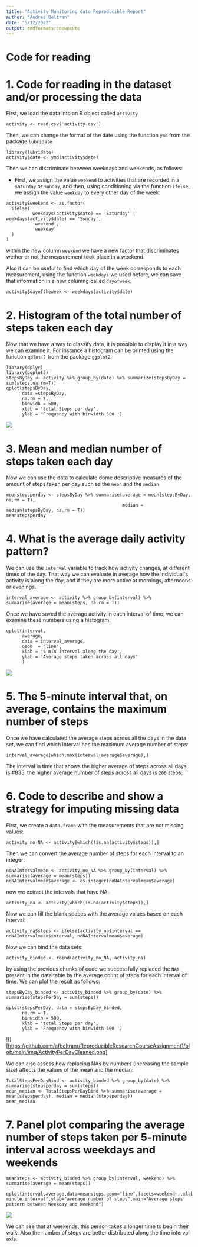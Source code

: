 ```yaml
---
title: "Activity Monitoring data Reproducible Report"
author: "Andres Beltran"
date: "5/12/2022"
output: rmdformats::downcute
---
```




# Code for reading

# 1. Code for reading in the dataset and/or processing the data


First, we load the data into an R object called `activity`

```{r}
activity <- read.csv('activity.csv')
```

Then, we can change the format of the date using the function `ymd` from the package `lubridate`

```{r}
library(lubridate)
activity$date <- ymd(activity$date)
```

Then we can discriminate between weekdays and weekends, as follows:

* First, we assign the value `weekend` to activities that are recorded in a `saturday` or `sunday`, and then, using conditioning via the function `ifelse`, we assign the value `weekday` to every other day of the week:

```{r}
activity$weekend <- as.factor(
  ifelse(
          weekdays(activity$date) == 'Saturday' |    weekdays(activity$date) == 'Sunday',
          'weekend',
          'weekday'
  )
)
```

within the new column `weekend` we have a new factor that discriminates wether or not the measurement took place in a weekend. 

Also it can be useful to find which day of the week corresponds to each measurement, using the function `weekdays` we used before, we can save that information in a new columng called `dayofweek`.

```{r}
activity$dayoftheweek <- weekdays(activity$date)
```

# 2. Histogram of the total number of steps taken each day

Now that we have a way to classify data, it is possible to display it in a way we can examine it. For instance a histogram can be printed using the function `qplot()` from the package `ggplot2`.

```{r}
library(dplyr)
library(ggplot2)
stepsByDay <- activity %>% group_by(date) %>% summarize(stepsByDay = sum(steps,na.rm=T))
qplot(stepsByDay,
      data =stepsByDay,
      na.rm = T,
      binwidh = 500,
      xlab = 'total Steps per day',
      ylab = 'Frequency with binwidth 500 ')
```
![](https://github.com/afbeltranr/ReproducibleResearchCourseAssignment1/blob/main/img/activityPerDay.png)

# 3. Mean and median number of steps taken each day

Now we can use the data to calculate dome descriptive measures of the amount of steps taken per day such as the `mean` and the `median`

```{r}
meanstepsperday <- stepsByDay %>% summarise(average = mean(stepsByDay, na.rm = T),
                                            median = median(stepsByDay, na.rm = T))
meanstepsperday
```

# 4. What is the average daily activity pattern?


We can use the `interval` variable to track how activity changes, at different times of the day. That way we can evaluate in average how the individual's activity is along the day, and if they are more active at mornings, afternoons or evenings.

```{r}
interval_average <- activity %>% group_by(interval) %>% summarise(average = mean(steps, na.rm = T))
```

Once we have saved the average activity in each interval of time, we can examine these numbers using a histogram:

```{r}
qplot(interval,
      average,
      data = interval_average,
      geom  = 'line',
      xlab = '5 min interval along the day',
      ylab = 'Average steps taken across all days'
      )
```

![](https://github.com/afbeltranr/ReproducibleResearchCourseAssignment1/blob/main/img/averageStepsAcrossDays.png)

# 5. The 5-minute interval that, on average, contains the maximum number of steps

Once we have calculated the average steps across all the days in the data set, we can find which interval has the maximum average number of steps:

```{r}
interval_average[which.max(interval_average$average),]
```
The interval in time that shows the higher average of steps across all days is #835. the higher average number of steps across all days is `206` steps.

# 6. Code to describe and show a strategy for imputing missing data


First, we create a `data.frame` with the measurements that are not missing values:
```{r}
activity_no_NA <- activity[which(!is.na(activity$steps)),]
```

Then we can convert the average number of steps for each interval to an integer:

```{r}
noNAIntervalmean <- activity_no_NA %>% group_by(interval) %>% summarise(average = mean(steps))
noNAIntervalmean$average <- as.integer(noNAIntervalmean$average)
```

now we extract the intervals that have NA:

```{r}
activity_na <- activity[which(is.na(activity$steps)),]

```

Now we can fill the blank spaces with the average values based on each interval:

```{r}
activity_na$steps <- ifelse(activity_na$interval == noNAIntervalmean$interval, noNAIntervalmean$average)
```

Now we can bind the data sets:

```{r}
activity_binded <- rbind(activity_no_NA, activity_na)
```

by using the previous chunks of code we successfully replaced the `NA`s present in the data table by the average count of steps for each interval of time. We can plot the result as follows:


```{r}
stepsByDay_binded <- activity_binded %>% group_by(date) %>% summarise(stepsPerDay = sum(steps))

qplot(stepsPerDay, data = stepsByDay_binded,
      na.rm = T,
      binwidth = 500,
      xlab = 'total Steps per day',
      ylab = 'Frequency with binwidth 500 ')
```

!()[https://github.com/afbeltranr/ReproducibleResearchCourseAssignment1/blob/main/img/ActivityPerDayCleaned.png]


We can also assess how replacing NAs by numbers (increasing the sample size) affects the values of the mean and the median:

```{r}
TotalStepsPerDayBind <- activity_binded %>% group_by(date) %>% summarise(stepsperday = sum(steps))
mean_median <- TotalStepsPerDayBind %>% summarise(average = mean(stepsperday), median = median(stepsperday))
mean_median
```



# 7. Panel plot comparing the average number of steps taken per 5-minute interval across weekdays and weekends

```{r}
meansteps <- activity_binded %>% group_by(interval, weekend) %>% summarise(average = mean(steps))

qplot(interval,average,data=meansteps,geom="line",facets=weekend~.,xlab="5-minute interval",ylab="average number of steps",main="Average steps pattern between Weekday and Weekend")
```

![](https://github.com/afbeltranr/ReproducibleResearchCourseAssignment1/blob/main/img/panelPlot.png)

We can see that at weekends, this person takes a longer time to begin their walk. Also the number of steps are better distributed along the time interval axis. 

